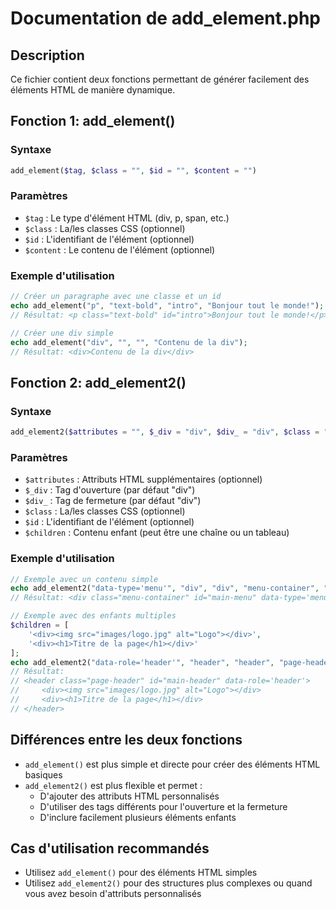 # Documentation de add_element.php

## Description
Ce fichier contient deux fonctions permettant de générer facilement des éléments HTML de manière dynamique.

## Fonction 1: add_element()

### Syntaxe
```php
add_element($tag, $class = "", $id = "", $content = "")
```

### Paramètres
- `$tag` : Le type d'élément HTML (div, p, span, etc.)
- `$class` : La/les classes CSS (optionnel)
- `$id` : L'identifiant de l'élément (optionnel)
- `$content` : Le contenu de l'élément (optionnel)

### Exemple d'utilisation
```php
// Créer un paragraphe avec une classe et un id
echo add_element("p", "text-bold", "intro", "Bonjour tout le monde!");
// Résultat: <p class="text-bold" id="intro">Bonjour tout le monde!</p>

// Créer une div simple
echo add_element("div", "", "", "Contenu de la div");
// Résultat: <div>Contenu de la div</div>
```

## Fonction 2: add_element2()

### Syntaxe
```php
add_element2($attributes = "", $_div = "div", $div_ = "div", $class = "", $id = "", $children = null)
```

### Paramètres
- `$attributes` : Attributs HTML supplémentaires (optionnel)
- `$_div` : Tag d'ouverture (par défaut "div")
- `$div_` : Tag de fermeture (par défaut "div")
- `$class` : La/les classes CSS (optionnel)
- `$id` : L'identifiant de l'élément (optionnel)
- `$children` : Contenu enfant (peut être une chaîne ou un tableau)

### Exemple d'utilisation
```php
// Exemple avec un contenu simple
echo add_element2("data-type='menu'", "div", "div", "menu-container", "main-menu", "Menu Principal");
// Résultat: <div class="menu-container" id="main-menu" data-type='menu'>Menu Principal</div>

// Exemple avec des enfants multiples
$children = [
    '<div><img src="images/logo.jpg" alt="Logo"></div>',
    '<div><h1>Titre de la page</h1></div>'
];
echo add_element2("data-role='header'", "header", "header", "page-header", "main-header", $children);
// Résultat:
// <header class="page-header" id="main-header" data-role='header'>
//     <div><img src="images/logo.jpg" alt="Logo"></div>
//     <div><h1>Titre de la page</h1></div>
// </header>
```

## Différences entre les deux fonctions
- `add_element()` est plus simple et directe pour créer des éléments HTML basiques
- `add_element2()` est plus flexible et permet :
  - D'ajouter des attributs HTML personnalisés
  - D'utiliser des tags différents pour l'ouverture et la fermeture
  - D'inclure facilement plusieurs éléments enfants

## Cas d'utilisation recommandés
- Utilisez `add_element()` pour des éléments HTML simples
- Utilisez `add_element2()` pour des structures plus complexes ou quand vous avez besoin d'attributs personnalisés
